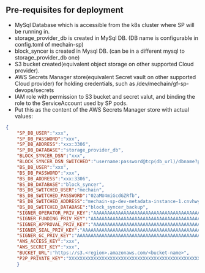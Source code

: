 ## Pre-requisites for deployment

- MySql Database which is accessible from the k8s cluster where SP will be running in.
- storage_provider_db is created in MySql DB. (DB name is configurable in config.toml of mechain-sp)
- block_syncer is created in Mysql DB. (can be in a different mysql to storage_provider_db one)
- S3 bucket created(equivalent object storage on other supported Cloud provider).
- AWS Secrets Manager store(equivalent Secret vault on other supported Cloud provider) for holding credentials, such as /dev/mechain/gf-sp-devops/secrets
- IAM role with permission to S3 bucket and secret valut, and binding the role to the ServiceAccount used by SP pods.
- Put this as the content of the AWS Secrets Manager store with actual values:

```json
{
    "SP_DB_USER":"xxx",
    "SP_DB_PASSWORD":"xxx",
    "SP_DB_ADDRESS":"xxx:3306",
    "SP_DB_DATABASE":"storage_provider_db",
    "BLOCK_SYNCER_DSN":"xxx",
    "BLOCK_SYNCER_DSN_SWITCHED":"username:password@tcp(db_url)/dbname?parseTime=true&multiStatements=true&loc=Local",
    "BS_DB_USER":"xxx",
    "BS_DB_PASSWORD":"xxx",
    "BS_DB_ADDRESS":"xxx:3306",
    "BS_DB_DATABASE":"block_syncer",
    "BS_DB_SWITCHED_USER":"mechain",
    "BS_DB_SWITCHED_PASSWORD":"02aMU4miGcdGZRfb",
    "BS_DB_SWITCHED_ADDRESS":"mechain-sp-dev-metadata-instance-1.cnvhwydws6wc.ap-northeast-1.rds.amazonaws.com",
    "BS_DB_SWITCHED_DATABASE":"block_syncer_backup",
    "SIGNER_OPERATOR_PRIV_KEY":"AAAAAAAAAAAAAAAAAAAAAAAAAAAAAAAAAAAAAAAAAAAAAAAAAAAAAAAAAAAAAAAA",
    "SIGNER_FUNDING_PRIV_KEY":"AAAAAAAAAAAAAAAAAAAAAAAAAAAAAAAAAAAAAAAAAAAAAAAAAAAAAAAAAAAAAAAA",
    "SIGNER_APPROVAL_PRIV_KEY":"AAAAAAAAAAAAAAAAAAAAAAAAAAAAAAAAAAAAAAAAAAAAAAAAAAAAAAAAAAAAAAAA",
    "SIGNER_SEAL_PRIV_KEY":"AAAAAAAAAAAAAAAAAAAAAAAAAAAAAAAAAAAAAAAAAAAAAAAAAAAAAAAAAAAAAAAA",
    "SIGNER_GC_PRIV_KEY":"AAAAAAAAAAAAAAAAAAAAAAAAAAAAAAAAAAAAAAAAAAAAAAAAAAAAAAAAAAAAAAAA",
    "AWS_ACCESS_KEY":"xxx",
    "AWS_SECRET_KEY":"xxx",
    "BUCKET_URL":"https://s3.<region>.amazonaws.com/<bucket-name>",
    "P2P_PRIVATE_KEY":"XXXXXXXXXXXXXXXXXXXXXXXXXXXXXXXXXXXXXXXXXXXXXXXXXXXXXXXXXXXXXXXX"
    }
```
